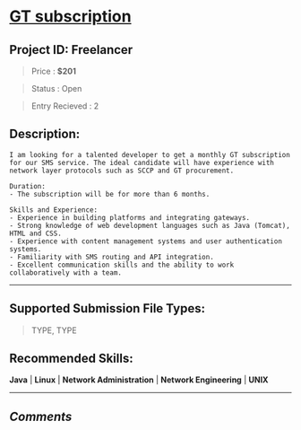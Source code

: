 
# [GT subscription ](https://www.freelancer.com/contest/gt-subscription-2347372)
## Project ID: Freelancer
> Price : **$201**

> Status :  Open

> Entry Recieved :  2

## Description:
```
I am looking for a talented developer to get a monthly GT subscription for our SMS service. The ideal candidate will have experience with network layer protocols such as SCCP and GT procurement.

Duration:
- The subscription will be for more than 6 months.

Skills and Experience:
- Experience in building platforms and integrating gateways.
- Strong knowledge of web development languages such as Java (Tomcat), HTML and CSS.
- Experience with content management systems and user authentication systems.
- Familiarity with SMS routing and API integration.
- Excellent communication skills and the ability to work collaboratively with a team.

```
---
## Supported Submission File Types:

> TYPE, TYPE

## Recommended Skills:


**Java** | **Linux** | **Network Administration** | **Network Engineering** | **UNIX** 

---
***Comments***
- 
